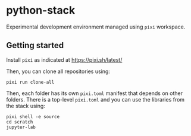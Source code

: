 # python-stack

Experimental development environment managed using `pixi` workspace.

## Getting started

Install `pixi` as indicated at https://pixi.sh/latest/

Then, you can clone all repositories using:

```shell
pixi run clone-all
```

Then, each folder has its own `pixi.toml` manifest that depends on other folders.
There is a top-level `pixi.toml` and you can use the libraries from the stack using:

```shell
pixi shell -e source
cd scratch
jupyter-lab
```
